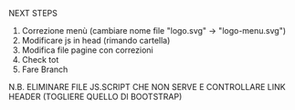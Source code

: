 NEXT STEPS

1. Correzione menù (cambiare nome file "logo.svg" -> "logo-menu.svg")
2. Modificare js in head (rimando cartella)
3. Modifica file pagine con correzioni
4. Check tot
5. Fare Branch

N.B. ELIMINARE FILE JS.SCRIPT CHE NON SERVE E CONTROLLARE LINK HEADER (TOGLIERE QUELLO DI BOOTSTRAP)
